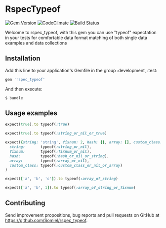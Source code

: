 # RspecTypeof
[![Gem Version](https://badge.fury.io/rb/rspec_typeof.svg)](https://badge.fury.io/rb/rspec_typeof)
[![CodeClimate](https://codeclimate.com/github/Somiel/rspec_typeof/badges/gpa.svg)](https://codeclimate.com/github/Somiel/rspec_typeof)
[![Build Status](https://travis-ci.org/Somiel/rspec_typeof.svg?branch=master)](https://travis-ci.org/Somiel/rspec_typeof)

Welcome to rspec_typeof, with this gem you can use "typeof" expectation in your tests for comfortable data format matching of both single data examples and data collections


## Installation

Add this line to your application's Gemfile in the group :development, :test:

```ruby
gem 'rspec_typeof'
```

And then execute:

    $ bundle

## Usage examples


```ruby
expect(true).to typeof(:true)

expect(true).to typeof(:string_or_nil_or_true)

expect({string: 'string', fixnum: 2, hash: {}, array: [], custom_class: CustomClass.new}).to match(
  string:       typeof(:string_or_nil),
  fixnum:       typeof(:fixnum_or_nil),
  hash:         typeof(:hash_or_nil_or_string),
  array:        typeof(:array_or_nil),
  custom_class: typeof(:custom_class_or_nil_or_array)
)

expect(['a', 'b', 'c']).to typeof(:array_of_string)

expect(['a', 'b', 1]).to typeof(:array_of_string_or_fixnum)
```

## Contributing
Send improvement propositions, bug reports and pull requests on GitHub at https://github.com/Somiel/rspec_typeof.
